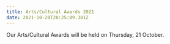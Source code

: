 ```yaml
---
title: Arts/Cultural Awards 2021
date: 2021-10-20T20:25:09.381Z
---
```

Our Arts/Cultural Awards will be held on Thursday, 21 October.